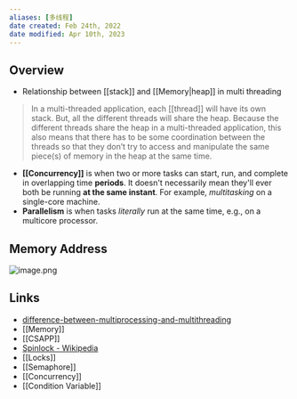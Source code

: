 ```yaml
---
aliases: [多线程]
date created: Feb 24th, 2022
date modified: Apr 10th, 2023
---
```


## Overview
- Relationship between [[stack]] and [[Memory|heap]] in multi threading
> In a multi-threaded application, each [[thread]] will have its own stack. But, all the different threads will share the heap. Because the different threads share the heap in a multi-threaded application, this also means that there has to be some coordination between the threads so that they don’t try to access and manipulate the same piece(s) of memory in the heap at the same time.

- **[[Concurrency]]** is when two or more tasks can start, run, and complete in overlapping time **periods**. It doesn't necessarily mean they'll ever both be running **at the same instant**. For example, _multitasking_ on a single-core machine.
- **Parallelism** is when tasks _literally_ run at the same time, e.g., on a multicore processor.

## Memory Address
![image.png](https://img.ynchen.me/2023/06/655355f882bdf04a0d94dc4b9ab24acb.webp)


## Links
- [difference-between-multiprocessing-and-multithreading](https://www.guru99.com/difference-between-multiprocessing-and-multithreading.html)
- [[Memory]]
- [[CSAPP]]
- [Spinlock - Wikipedia](https://en.wikipedia.org/wiki/Spinlock)
- [[Locks]]
- [[Semaphore]]
- [[Concurrency]]
- [[Condition Variable]]